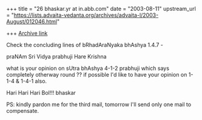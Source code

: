 +++
title = "26 bhaskar.yr at in.abb.com"
date = "2003-08-11"
upstream_url = "https://lists.advaita-vedanta.org/archives/advaita-l/2003-August/012046.html"

+++
[Archive link](https://lists.advaita-vedanta.org/archives/advaita-l/2003-August/012046.html)


Check the concluding lines of bRhadAraNyaka bhAshya 1.4.7 -

praNAm Sri Vidya prabhuji
Hare Krishna

what is your opinion on sUtra bhAshya 4-1-2 prabhuji which says completely
otherway round ??  if possible I'd like to have your opinion on 1-1-4 &
1-4-1 also.

Hari Hari Hari Bol!!!
bhaskar

PS:  kindly pardon me for the third mail, tomorrow I'll send only one mail
to compensate.


